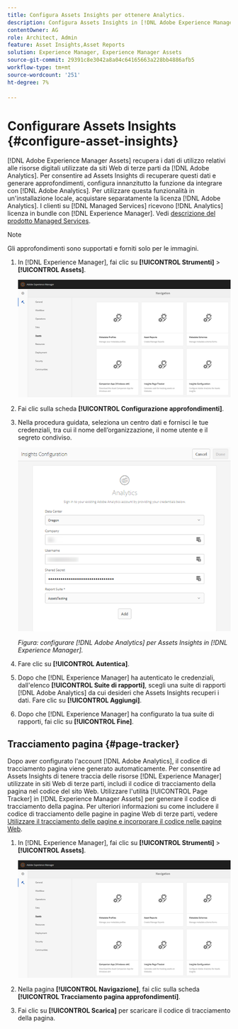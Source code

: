 ```yaml
---
title: Configura Assets Insights per ottenere Analytics.
description: Configura Assets Insights in [!DNL Adobe Experience Manager Assets].
contentOwner: AG
role: Architect, Admin
feature: Asset Insights,Asset Reports
solution: Experience Manager, Experience Manager Assets
source-git-commit: 29391c8e3042a8a04c64165663a228bb4886afb5
workflow-type: tm+mt
source-wordcount: '251'
ht-degree: 7%

---
```


# Configurare Assets Insights {#configure-asset-insights}

[!DNL Adobe Experience Manager Assets] recupera i dati di utilizzo relativi alle risorse digitali utilizzate da siti Web di terze parti da [!DNL Adobe Analytics]. Per consentire ad Assets Insights di recuperare questi dati e generare approfondimenti, configura innanzitutto la funzione da integrare con [!DNL Adobe Analytics]. Per utilizzare questa funzionalità in un&#39;installazione locale, acquistare separatamente la licenza [!DNL Adobe Analytics]. I clienti su [!DNL Managed Services] ricevono [!DNL Analytics] licenza in bundle con [!DNL Experience Manager]. Vedi [descrizione del prodotto Managed Services](https://helpx.adobe.com/legal/product-descriptions/adobe-experience-manager-managed-services.html).

>[!NOTE]
>
>Gli approfondimenti sono supportati e forniti solo per le immagini.

1. In [!DNL Experience Manager], fai clic su **[!UICONTROL Strumenti]** > **[!UICONTROL Assets]**.

   ![chlimage_1-72](assets/chlimage_1-210.png)

1. Fai clic sulla scheda **[!UICONTROL Configurazione approfondimenti]**.
1. Nella procedura guidata, seleziona un centro dati e fornisci le tue credenziali, tra cui il nome dell’organizzazione, il nome utente e il segreto condiviso.

   ![Configurazione di Adobe Analytics per approfondimenti su Assets in Experience Manager](assets/insights_config2.png)

   *Figura: configurare [!DNL Adobe Analytics] per Assets Insights in [!DNL Experience Manager].*

1. Fare clic su **[!UICONTROL Autentica]**.
1. Dopo che [!DNL Experience Manager] ha autenticato le credenziali, dall&#39;elenco **[!UICONTROL Suite di rapporti]**, scegli una suite di rapporti [!DNL Adobe Analytics] da cui desideri che Assets Insights recuperi i dati. Fare clic su **[!UICONTROL Aggiungi]**.
1. Dopo che [!DNL Experience Manager] ha configurato la tua suite di rapporti, fai clic su **[!UICONTROL Fine]**.

## Tracciamento pagina {#page-tracker}

Dopo aver configurato l&#39;account [!DNL Adobe Analytics], il codice di tracciamento pagina viene generato automaticamente. Per consentire ad Assets Insights di tenere traccia delle risorse [!DNL Experience Manager] utilizzate in siti Web di terze parti, includi il codice di tracciamento della pagina nel codice del sito Web. Utilizzare l&#39;utilità [!UICONTROL Page Tracker] in [!DNL Experience Manager Assets] per generare il codice di tracciamento della pagina. Per ulteriori informazioni su come includere il codice di tracciamento delle pagine in pagine Web di terze parti, vedere [Utilizzare il tracciamento delle pagine e incorporare il codice nelle pagine Web](/help/assets/use-page-tracker.md).

1. In [!DNL Experience Manager], fai clic su **[!UICONTROL Strumenti]** > **[!UICONTROL Assets]**.

   ![chlimage_1-73](assets/chlimage_1-214.png)

1. Nella pagina **[!UICONTROL Navigazione]**, fai clic sulla scheda **[!UICONTROL Tracciamento pagina approfondimenti]**.
1. Fai clic su **[!UICONTROL Scarica]** per scaricare il codice di tracciamento della pagina.
